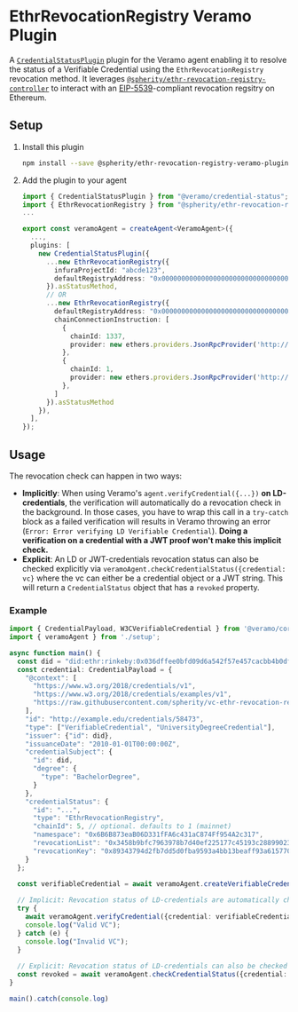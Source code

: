 # EthrRevocationRegistry Veramo Plugin
A [`CredentialStatusPlugin`](https://github.com/uport-project/veramo/tree/next/packages/credential-status) plugin for the Veramo agent enabling it to resolve the status of a Verifiable Credential using the `EthrRevocationRegistry` revocation method. It leverages [`@spherity/ethr-revocation-registry-controller`](https://github.com/spherity/ethr-revocation-registry-controller) to interact with an [EIP-5539](https://github.com/ethereum/EIPs/pull/5539)-compliant revocation regsitry on Ethereum.

## Setup

1. Install this plugin
    ```bash
    npm install --save @spherity/ethr-revocation-registry-veramo-plugin @veramo/credential-status
    ```
   
2. Add the plugin to your agent
    ```typescript
   import { CredentialStatusPlugin } from "@veramo/credential-status";
   import { EthrRevocationRegistry } from "@spherity/ethr-revocation-registry-veramo-plugin;
   ...
    
   export const veramoAgent = createAgent<VeramoAgent>({
      ...,
      plugins: [
        new CredentialStatusPlugin({
          ...new EthrRevocationRegistry({
            infuraProjectId: "abcde123",                            
            defaultRegistryAddress: "0x0000000000000000000000000000000000000000"
          }).asStatusMethod,
          // OR
          ...new EthrRevocationRegistry({
            defaultRegistryAddress: "0x0000000000000000000000000000000000000000",
            chainConnectionInstruction: [
              {
                chainId: 1337,
                provider: new ethers.providers.JsonRpcProvider('http://127.0.0.1:8545')
              },
              {
                chainId: 1,
                provider: new ethers.providers.JsonRpcProvider('http://example.mainnet.quiknode.pro/token/')
              },             
            ]
          }).asStatusMethod
        }),           
      ],
    });
    ```
## Usage
The revocation check can happen in two ways:
- **Implicitly**: When using Veramo's `agent.verifyCredential({...})` **on LD-credentials**, the verification will automatically do a revocation check in the background. In those cases, you have to wrap this call in a `try-catch` block as a failed verification will results in Veramo throwing an error (`Error: Error verifying LD Verifiable Credential`). **Doing a verification on a credential with a JWT proof won't make this implicit check.**
- **Explicit**: An LD or JWT-credentials revocation status can also be checked explicitly via `veramoAgent.checkCredentialStatus({credential: vc}` where the vc can either be a credential object or a JWT string. This will return a `CredentialStatus` object that has a `revoked` property.

### Example
```typescript
import { CredentialPayload, W3CVerifiableCredential } from '@veramo/core'
import { veramoAgent } from './setup';

async function main() {
  const did = "did:ethr:rinkeby:0x036dffee0bfd09d6a542f57e457cacbb4b0df91fc02bdb478f05d6db085a1da8e8"
  const credential: CredentialPayload = {
    "@context": [
      "https://www.w3.org/2018/credentials/v1",
      "https://www.w3.org/2018/credentials/examples/v1",
      "https://raw.githubusercontent.com/spherity/vc-ethr-revocation-registry/contexts/ethr-revocation-registry.jsonld"
    ],
    "id": "http://example.edu/credentials/58473",
    "type": ["VerifiableCredential", "UniversityDegreeCredential"],
    "issuer": {"id": did},
    "issuanceDate": "2010-01-01T00:00:00Z",
    "credentialSubject": {
      "id": did,
      "degree": {
        "type": "BachelorDegree",
      }
    },
    "credentialStatus": {
      "id": "...",
      "type": "EthrRevocationRegistry", 
      "chainId": 5, // optional. defaults to 1 (mainnet)
      "namespace": "0x6B6B873eaB06D331fFA6c431aC874Ff954A2c317",
      "revocationList": "0x3458b9bfc7963978b7d40ef225177c45193c2889902357db3b043a4e319a9628",
      "revocationKey": "0x89343794d2fb7dd5d0fba9593a4bb13beaff93a61577029176d0117b0c53b8e6"
    }
  };

  const verifiableCredential = await veramoAgent.createVerifiableCredential({ credential, proofFormat: "lds", });
   
  // Implicit: Revocation status of LD-credentials are automatically checked during verification
  try {
    await veramoAgent.verifyCredential({credential: verifiableCredential});
    console.log("Valid VC");
  } catch (e) {
    console.log("Invalid VC");
  }
  
  // Explicit: Revocation status of LD-credentials can also be checked explicitly. Mandatory for JWT-credentials.
  const revoked = await veramoAgent.checkCredentialStatus({credential: verifiableCredential})
}

main().catch(console.log)
```
